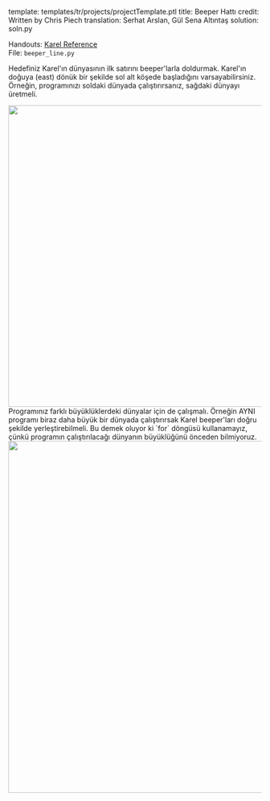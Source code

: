 template: templates/tr/projects/projectTemplate.ptl
title: Beeper Hattı
credit: Written by Chris Piech
translation: Serhat Arslan, Gül Sena Altıntaş
solution: soln.py

Handouts: [Karel Reference](https://compedu.stanford.edu/karel-reader/docs/python/en/reference.html)<br/>
File: `beeper_line.py`

Hedefiniz Karel'ın dünyasının ilk satırını beeper'larla doldurmak. Karel'ın doğuya (east) dönük bir şekilde sol alt köşede başladığını varsayabilirsiniz.  Örneğin, programınızı soldaki dünyada çalıştırırsanız, sağdaki dünyayı üretmeli.

<center>
	<img style="width:600px"  src="{{pathToRoot}}img/projects/beeperLine/beeperLine1.png">	
</center>
Programınız farklı büyüklüklerdeki dünyalar için de çalışmalı. Örneğin AYNI programı biraz daha büyük bir dünyada çalıştırırsak Karel beeper'ları doğru şekilde yerleştirebilmeli. Bu demek oluyor ki `for` döngüsü kullanamayız, çünkü programın çalıştırılacağı dünyanın büyüklüğünü önceden bilmiyoruz.

<center>
	<img style="width:700px"  src="{{pathToRoot}}img/projects/beeperLine/beeperLine2.png">	
</center>
